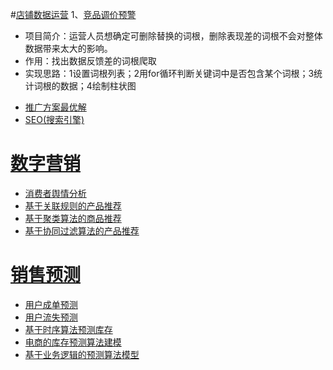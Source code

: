 #[店铺数据运营](https://github.com/Wat-999/sys/tree/main/%E5%BA%97%E9%93%BA%E6%95%B0%E6%8D%AE%E8%BF%90%E8%90%A5)
1、[竞品调价预警](https://github.com/Wat-999/sys/blob/main/%E5%BA%97%E9%93%BA%E6%95%B0%E6%8D%AE%E8%BF%90%E8%90%A5/%E7%AB%9E%E5%93%81%E8%B0%83%E4%BB%B7%E9%A2%84%E8%AD%A6/%E7%AB%9E%E5%93%81%E8%B0%83%E4%BB%B7%E9%A2%84%E8%AD%A6.py)
- 项目简介：运营人员想确定可删除替换的词根，删除表现差的词根不会对整体数据带来太大的影响。
- 作用：找出数据反馈差的词根爬取
- 实现思路：1设置词根列表；2用for循环判断关键词中是否包含某个词根；3统计词根的数据；4绘制柱状图
* [推广方案最优解](https://github.com/Wat-999/sys/blob/main/%E5%BA%97%E9%93%BA%E6%95%B0%E6%8D%AE%E8%BF%90%E8%90%A5/%E6%8E%A8%E5%B9%BF%E6%96%B9%E6%A1%88%E6%9C%80%E4%BC%98%E8%A7%A3/%E6%9C%80%E4%BC%98%E8%A7%A3.py)
* [SEO(搜索引擎)](https://github.com/Wat-999/sys/blob/main/%E5%BA%97%E9%93%BA%E6%95%B0%E6%8D%AE%E8%BF%90%E8%90%A5/SEO(%E6%90%9C%E7%B4%A2%E5%BC%95%E6%93%8E)/SEO(%E6%90%9C%E7%B4%A2%E5%BC%95%E6%93%8E).py)


# [数字营销](https://github.com/Wat-999/sys/tree/main/%E6%95%B0%E5%AD%97%E8%90%A5%E9%94%80)
* [消费者舆情分析](https://github.com/Wat-999/sys/blob/main/%E6%95%B0%E5%AD%97%E8%90%A5%E9%94%80/%E6%B6%88%E8%B4%B9%E8%80%85%E8%88%86%E6%83%85%E5%88%86%E6%9E%90/%E6%B6%88%E8%B4%B9%E8%80%85%E8%88%86%E6%83%85%E5%88%86%E6%9E%90.py)
* [基于关联规则的产品推荐](https://github.com/Wat-999/sys/blob/main/%E6%95%B0%E5%AD%97%E8%90%A5%E9%94%80/%E5%9F%BA%E4%BA%8E%E5%85%B3%E8%81%94%E8%A7%84%E5%88%99%E7%9A%84%E4%BA%A7%E5%93%81%E6%8E%A8%E8%8D%90/%E5%9F%BA%E4%BA%8E%E5%85%B3%E8%81%94%E8%A7%84%E5%88%99%E7%9A%84%E4%BA%A7%E5%93%81%E6%8E%A8%E8%8D%90.py)
* [基于聚类算法的商品推荐](https://github.com/Wat-999/sys/blob/main/%E6%95%B0%E5%AD%97%E8%90%A5%E9%94%80/%E5%9F%BA%E4%BA%8E%E8%81%9A%E7%B1%BB%E7%AE%97%E6%B3%95%E7%9A%84%E5%95%86%E5%93%81%E6%8E%A8%E8%8D%90/%E5%9F%BA%E4%BA%8E%E8%81%9A%E7%B1%BB%E7%AE%97%E6%B3%95%E7%9A%84%E5%95%86%E5%93%81%E6%8E%A8%E8%8D%90.py)
* [基于协同过滤算法的产品推荐](https://github.com/Wat-999/sys/blob/main/%E6%95%B0%E5%AD%97%E8%90%A5%E9%94%80/%E5%9F%BA%E4%BA%8E%E5%8D%8F%E5%90%8C%E8%BF%87%E6%BB%A4%E7%AE%97%E6%B3%95%E7%9A%84%E4%BA%A7%E5%93%81%E6%8E%A8%E8%8D%90/%E5%9F%BA%E4%BA%8E%E5%8D%8F%E5%90%8C%E8%BF%87%E6%BB%A4%E7%AE%97%E6%B3%95%E7%9A%84%E4%BA%A7%E5%93%81%E6%8E%A8%E8%8D%90.py)


# [销售预测](https://github.com/Wat-999/sys/tree/main/%E9%94%80%E5%94%AE%E9%A2%84%E6%B5%8B)
* [用户成单预测](https://github.com/Wat-999/sys/blob/main/%E9%94%80%E5%94%AE%E9%A2%84%E6%B5%8B/%E7%94%A8%E6%88%B7%E6%88%90%E5%8D%95%E9%A2%84%E6%B5%8B/%E7%94%A8%E6%88%B7%E6%88%90%E5%8D%95%E9%A2%84%E6%B5%8B.py)
* [用户流失预测](https://github.com/Wat-999/sys/blob/main/%E9%94%80%E5%94%AE%E9%A2%84%E6%B5%8B/%E7%94%A8%E6%88%B7%E6%B5%81%E5%A4%B1%E9%A2%84%E6%B5%8B/%E7%94%A8%E6%88%B7%E6%B5%81%E5%A4%B1%E9%A2%84%E6%B5%8B.py)
* [基于时序算法预测库存](https://github.com/Wat-999/sys/blob/main/%E9%94%80%E5%94%AE%E9%A2%84%E6%B5%8B/%E5%9F%BA%E4%BA%8E%E6%97%B6%E5%BA%8F%E6%B3%95%E9%A2%84%E6%B5%8B%E5%BA%93%E5%AD%98/%E5%9F%BA%E4%BA%8E%E6%97%B6%E5%BA%8F%E7%AE%97%E6%B3%95%E9%A2%84%E6%B5%8B%E5%BA%93%E5%AD%98.py)
* [电商的库存预测算法建模](https://github.com/Wat-999/sys/blob/main/%E9%94%80%E5%94%AE%E9%A2%84%E6%B5%8B/%E7%94%B5%E5%95%86%E7%9A%84%E5%BA%93%E5%AD%98%E9%A2%84%E6%B5%8B%E7%AE%97%E6%B3%95%E5%BB%BA%E6%A8%A1/%E7%94%B5%E5%95%86%E7%9A%84%E5%BA%93%E5%AD%98%E9%A2%84%E6%B5%8B%E7%AE%97%E6%B3%95%E5%BB%BA%E6%A8%A1.py)
* [基于业务逻辑的预测算法模型](https://github.com/Wat-999/sys/blob/main/%E9%94%80%E5%94%AE%E9%A2%84%E6%B5%8B/%E5%9F%BA%E4%BA%8E%E4%B8%9A%E5%8A%A1%E9%80%BB%E8%BE%91%E7%9A%84%E9%A2%84%E6%B5%8B%E7%AE%97%E6%B3%95%E6%A8%A1%E5%9E%8B/%E5%9F%BA%E4%BA%8E%E4%B8%9A%E5%8A%A1%E9%80%BB%E8%BE%91%E7%9A%84%E9%A2%84%E6%B5%8B%E7%AE%97%E6%B3%95%E6%A8%A1%E5%9E%8B.py)
